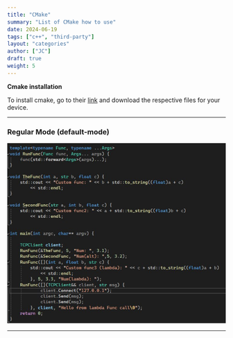 ```yaml
---
title: "CMake"
summary: "List of CMake how to use"
date: 2024-06-19
tags: ["c++", "third-party"]
layout: "categories"
author: ["JC"]
draft: true
weight: 5
---
```



**Cmake installation**

To install cmake, go to their [link](https://cmake.org/download/) and download the respective files for your device.

---

### Regular Mode (default-mode)

![regular](images/imgtest.jpg)

---






